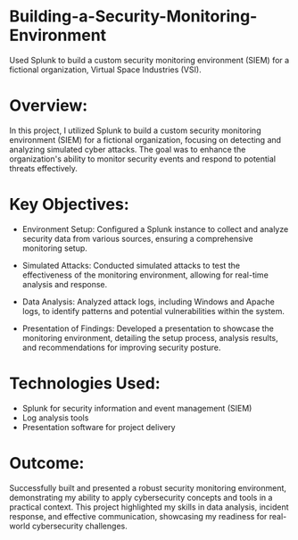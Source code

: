 # Building-a-Security-Monitoring-Environment
Used Splunk to build a custom security monitoring environment (SIEM) for a fictional organization, Virtual Space Industries (VSI).

# Overview: 
In this project, I utilized Splunk to build a custom security monitoring environment (SIEM) for a fictional organization, focusing on detecting and analyzing simulated cyber attacks. The goal was to enhance the organization's ability to monitor security events and respond to potential threats effectively.

# Key Objectives:
- Environment Setup: Configured a Splunk instance to collect and analyze security data from various sources, ensuring a comprehensive monitoring setup.

- Simulated Attacks: Conducted simulated attacks to test the effectiveness of the monitoring environment, allowing for real-time analysis and response.

- Data Analysis: Analyzed attack logs, including Windows and Apache logs, to identify patterns and potential vulnerabilities within the system.

- Presentation of Findings: Developed a presentation to showcase the monitoring environment, detailing the setup process, analysis results, and recommendations for improving security posture.

# Technologies Used:
- Splunk for security information and event management (SIEM)
- Log analysis tools
- Presentation software for project delivery
  
# Outcome: 
Successfully built and presented a robust security monitoring environment, demonstrating my ability to apply cybersecurity concepts and tools in a practical context. This project highlighted my skills in data analysis, incident response, and effective communication, showcasing my readiness for real-world cybersecurity challenges.
